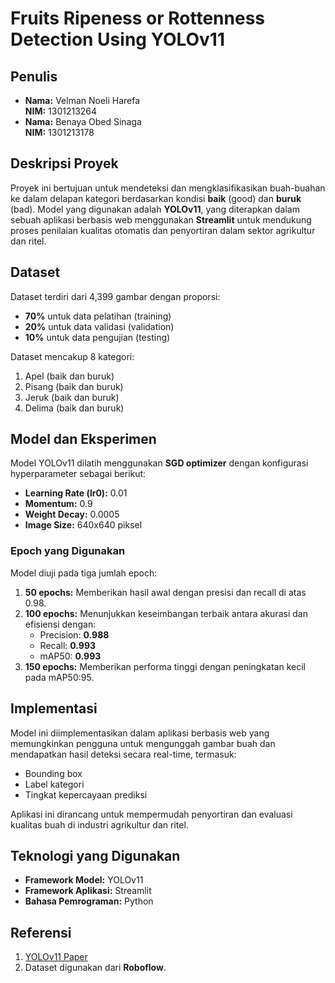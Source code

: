 # Fruits Ripeness or Rottenness Detection Using YOLOv11

## Penulis
- **Nama:** Velman Noeli Harefa  
  **NIM:** 1301213264  
- **Nama:** Benaya Obed Sinaga  
  **NIM:** 1301213178  

## Deskripsi Proyek
Proyek ini bertujuan untuk mendeteksi dan mengklasifikasikan buah-buahan ke dalam delapan kategori berdasarkan kondisi **baik** (good) dan **buruk** (bad). Model yang digunakan adalah **YOLOv11**, yang diterapkan dalam sebuah aplikasi berbasis web menggunakan **Streamlit** untuk mendukung proses penilaian kualitas otomatis dan penyortiran dalam sektor agrikultur dan ritel.

## Dataset
Dataset terdiri dari 4,399 gambar dengan proporsi:
- **70%** untuk data pelatihan (training)
- **20%** untuk data validasi (validation)
- **10%** untuk data pengujian (testing)

Dataset mencakup 8 kategori:
1. Apel (baik dan buruk)
2. Pisang (baik dan buruk)
3. Jeruk (baik dan buruk)
4. Delima (baik dan buruk)

## Model dan Eksperimen
Model YOLOv11 dilatih menggunakan **SGD optimizer** dengan konfigurasi hyperparameter sebagai berikut:
- **Learning Rate (lr0):** 0.01
- **Momentum:** 0.9
- **Weight Decay:** 0.0005
- **Image Size:** 640x640 piksel

### Epoch yang Digunakan
Model diuji pada tiga jumlah epoch:
1. **50 epochs:** Memberikan hasil awal dengan presisi dan recall di atas 0.98.
2. **100 epochs:** Menunjukkan keseimbangan terbaik antara akurasi dan efisiensi dengan:
   - Precision: **0.988**
   - Recall: **0.993**
   - mAP50: **0.993**
3. **150 epochs:** Memberikan performa tinggi dengan peningkatan kecil pada mAP50:95.

## Implementasi
Model ini diimplementasikan dalam aplikasi berbasis web yang memungkinkan pengguna untuk mengunggah gambar buah dan mendapatkan hasil deteksi secara real-time, termasuk:
- Bounding box
- Label kategori
- Tingkat kepercayaan prediksi

Aplikasi ini dirancang untuk mempermudah penyortiran dan evaluasi kualitas buah di industri agrikultur dan ritel.

## Teknologi yang Digunakan
- **Framework Model:** YOLOv11
- **Framework Aplikasi:** Streamlit
- **Bahasa Pemrograman:** Python

## Referensi
1. [YOLOv11 Paper](https://arxiv.org/abs/...)
2. Dataset digunakan dari **Roboflow**.
